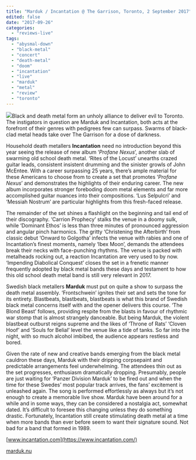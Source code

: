 ```yaml
---
title: "Marduk / Incantation @ The Garrison, Toronto, 2 September 2017"
edited: false
date: "2017-09-26"
categories:
  - "reviews-live"
tags:
  - "abysmal-down"
  - "black-metal"
  - "concert"
  - "death-metal"
  - "doom"
  - "incantation"
  - "live"
  - "marduk"
  - "metal"
  - "review"
  - "toronto"
---
```


![](https://hellbound.ca/wp-content/uploads/2017/09/Marduk-tour.jpg)Black and death metal form an unholy alliance to deliver evil to Toronto. The instigators in question are Marduk and Incantation, both acts at the forefront of their genres with pedigrees few can surpass. Swarms of black-clad metal heads take over The Garrison for a dose of darkness.

Household death metallers **Incantation** need no introduction beyond this year seeing the release of new album ‘_Profane Nexus_’, another slab of swarming old school death metal. ‘Rites of the Locust’ unearths crazed guitar leads, consistent insistent drumming and the sinister growls of John McEntee. With a career surpassing 25 years, there’s ample material for these Americans to choose from to create a set that promotes ‘_Profane Nexus_’ and demonstrates the highlights of their enduring career. The new album incorporates stronger foreboding doom metal elements and far more accomplished guitar nuances into their compositions. ‘Lus Selpulcri’ and ‘Messiah Nostrum’ are particular highlights from this fresh-faced release.

The remainder of the set shines a flashlight on the beginning and tail end of their discography. ‘Carrion Prophecy’ stalks the venue in a doomy sulk, while ‘Dominant Ethos’ is less than three minutes of pronounced aggression and angular pinch harmonics. The gritty ‘Christening the Afterbirth’ from classic debut ‘Onward to Golgotha’ infects the venue with rabies and one of Incantation’s finest moments, namely ‘Ibex Moon’, demands the attendees break their necks with face-punching rhythms. The venue is packed with metalheads rocking out, a reaction Incantation are very used to by now. ‘Impending Diabolical Conquest’ closes the set in a frenetic manner frequently adopted by black metal bands these days and testament to how this old school death metal band is still very relevant in 2017.

Swedish black metallers **Marduk** must put on quite a show to surpass the death metal assembly. ‘Frontschwein’ ignites their set and sets the tone for its entirety. Blastbeats, blastbeats, blastbeats is what this brand of Swedish black metal concerns itself with and the opener delivers this course. ‘The Blond Beast’ follows, providing respite from the blasts in favour of rhythmic war stomp that is almost strangely danceable. But being Marduk, the violent blastbeat outburst reigns supreme and the likes of ‘Throne of Rats’ ‘Cloven Hoof’ and ‘Souls for Belial’ level the venue like a tide of tanks. So far into the night, with so much alcohol imbibed, the audience appears restless and bored.

Given the rate of new and creative bands emerging from the black metal cauldron these days, Marduk with their dripping corpsepaint and predictable arrangements feel underwhelming. The attendees thin out as the set progresses, enthusiasm dramatically dropping. Presumably, people are just waiting for ‘Panzer Division Marduk’ to be fired out and when the time for these Swedes’ most popular track arrives, the fans’ excitement is unleashed again. The song is performed effortlessly as always but it’s not enough to create a memorable live show. Marduk have been around for a while and in some ways, they can be considered a nostalgia act, somewhat dated. It’s difficult to foresee this changing unless they do something drastic. Fortunately, Incantation still create stimulating death metal at a time when more bands than ever before seem to want their signature sound. Not bad for a band that formed in 1989.

[www.incantation.com](https://www.incantation.com/)

[marduk.nu](http://marduk.nu/)
